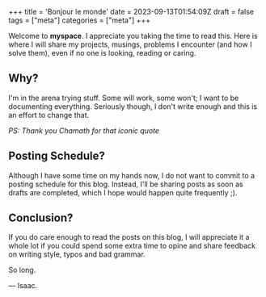 +++
title = 'Bonjour le monde'
date = 2023-09-13T01:54:09Z
draft = false
tags = ["meta"]
categories = ["meta"]
+++

Welcome to **myspace**. I appreciate you taking the time to read this. Here is where I will share my projects, musings, problems I encounter (and how I solve them), even if no one is looking, reading or caring. 

## Why? 
I'm in the arena trying stuff. Some will work, some won't; I want to be documenting everything. 
Seriously though, I don't write enough and this is an effort to change that. 

*PS: Thank you Chamath for that iconic quote*

## Posting Schedule? 
Although I have some time on my hands now, I do not want to commit to a posting schedule for this blog. Instead, I'll be sharing posts as soon as drafts are completed, which I hope would happen quite frequently ;).

## Conclusion? 
If you do care enough to read the posts on this blog, I will appreciate it a whole lot if you could spend some extra time to opine and share feedback on writing style, typos and bad grammar. 

So long. 

— Isaac. 